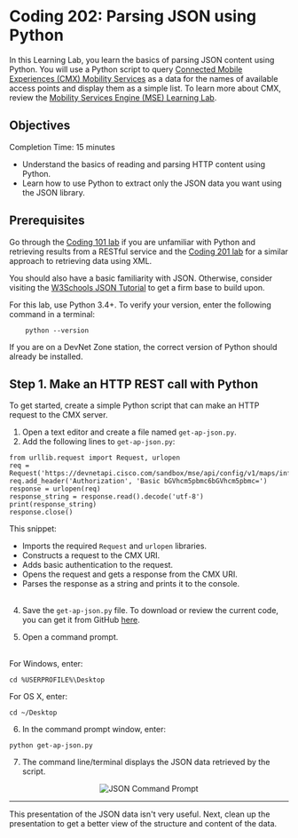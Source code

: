 # Coding 202: Parsing JSON using Python

In this Learning Lab, you learn the basics of parsing JSON content using Python. You will use a Python script to query [Connected Mobile Experiences (CMX) Mobility Services](https://developer.cisco.com/site/cmx-mobility-services/ "CMX Mobility Services") as a data for the names of available access points and display them as a simple list. To learn more about CMX, review the [Mobility Services Engine (MSE) Learning Lab](lab/cmx/step/1).

## Objectives

Completion Time: 15 minutes

- Understand the basics of reading and parsing HTTP content using Python.
- Learn how to use Python to extract only the JSON data you want using the JSON library.

## Prerequisites

Go through the [Coding 101 lab](lab/coding-101-rest-basics-ga/step/1 "Coding 101 Lab") if you are unfamiliar with Python and retrieving results from a RESTful service and the [Coding 201 lab](lab/coding-201-parsing-xml/step/1 "Coding 201 Parsing XML using Python Lab") for a similar approach to retrieving data using XML.

You should also have a basic familiarity with JSON. Otherwise, consider visiting the [W3Schools JSON Tutorial](http://www.w3schools.com/js/js_json_intro.asp "W3Schools JSON Tutorial") to get a firm base to build upon.

For this lab, use Python 3.4+. To verify your version, enter the following command in a terminal:

```
    python --version
```

If you are on a DevNet Zone station, the correct version of Python should already be installed.

## Step 1\. Make an HTTP REST call with Python

To get started, create a simple Python script that can make an HTTP request to the CMX server.

1. Open a text editor and create a file named `get-ap-json.py`.
3. Add the following lines to `get-ap-json.py`:

  ```
  from urllib.request import Request, urlopen
  req = Request('https://devnetapi.cisco.com/sandbox/mse/api/config/v1/maps/info/DevNetCampus/DevNetBuilding/DevNetZone')
  req.add_header('Authorization', 'Basic bGVhcm5pbmc6bGVhcm5pbmc=')
  response = urlopen(req)
  response_string = response.read().decode('utf-8')
  print(response_string)
  response.close()
  ```

  This snippet:

  - Imports the required `Request` and `urlopen` libraries.
  - Constructs a request to the CMX URI.
  - Adds basic authentication to the request.
  - Opens the request and gets a response from the CMX URI.
  - Parses the response as a string and prints it to the console.<br><br>

4. Save the `get-ap-json.py` file. To download or review the current code, you can get it from GitHub [here](https://github.com/CiscoDevNet/coding-skills-sample-code/blob/master/coding202-parsing-json/get-ap-json-1.py).

5. Open a command prompt.<br>
  <br>
  For Windows, enter:

  ```
  cd %USERPROFILE%\Desktop
  ```

  For OS X, enter:

  ```
  cd ~/Desktop
  ```

6. In the command prompt window, enter:

  ```
  python get-ap-json.py
  ```

7. The command line/terminal displays the JSON data retrieved by the script.

<div style="text-align:center" markdown="1">
  <img src="/posts/files/coding-202-parsing-json/json-output.png" alt="JSON Command Prompt">
</div>

--------------------------------------------------------------------------------

This presentation of the JSON data isn't very useful. Next, clean up the presentation to get a better view of the structure and content of the data.
